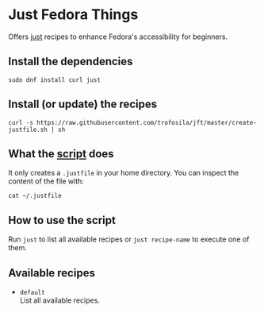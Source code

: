 # Just Fedora Things
Offers [just](https://github.com/casey/just#just) recipes to enhance Fedora's accessibility for beginners.

## Install the dependencies
```
sudo dnf install curl just
```

## Install (or update) the recipes
```
curl -s https://raw.githubusercontent.com/trofosila/jft/master/create-justfile.sh | sh
```

## What the [script](https://raw.githubusercontent.com/trofosila/jft/master/create-justfile.sh) does
It only creates a `.justfile` in your home directory. You can inspect the content of the file with:
```
cat ~/.justfile
```

## How to use the script
Run `just` to list all available recipes or `just recipe-name` to execute one of them.

## Available recipes
- `default`  
List all available recipes.
